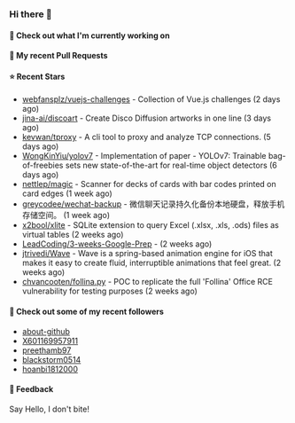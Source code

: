 ### Hi there 👋

#### 👷 Check out what I'm currently working on

#### 🔨 My recent Pull Requests


#### ⭐ Recent Stars

- [webfansplz/vuejs-challenges](https://github.com/webfansplz/vuejs-challenges) - Collection of Vue.js challenges (2 days ago)
- [jina-ai/discoart](https://github.com/jina-ai/discoart) - Create Disco Diffusion artworks in one line (3 days ago)
- [kevwan/tproxy](https://github.com/kevwan/tproxy) - A cli tool to proxy and analyze TCP connections. (5 days ago)
- [WongKinYiu/yolov7](https://github.com/WongKinYiu/yolov7) - Implementation of paper - YOLOv7: Trainable bag-of-freebies sets new state-of-the-art for real-time object detectors (6 days ago)
- [nettlep/magic](https://github.com/nettlep/magic) - Scanner for decks of cards with bar codes printed on card edges (1 week ago)
- [greycodee/wechat-backup](https://github.com/greycodee/wechat-backup) - 微信聊天记录持久化备份本地硬盘，释放手机存储空间。 (1 week ago)
- [x2bool/xlite](https://github.com/x2bool/xlite) - SQLite extension to query Excel (.xlsx, .xls, .ods) files as virtual tables (2 weeks ago)
- [LeadCoding/3-weeks-Google-Prep](https://github.com/LeadCoding/3-weeks-Google-Prep) -  (2 weeks ago)
- [jtrivedi/Wave](https://github.com/jtrivedi/Wave) - Wave is a spring-based animation engine for iOS that makes it easy to create fluid, interruptible animations that feel great. (2 weeks ago)
- [chvancooten/follina.py](https://github.com/chvancooten/follina.py) - POC to replicate the full &#39;Follina&#39; Office RCE vulnerability for testing purposes (2 weeks ago)

#### 👯 Check out some of my recent followers

- [about-github](https://github.com/about-github)
- [X601169957911](https://github.com/X601169957911)
- [preethamb97](https://github.com/preethamb97)
- [blackstorm0514](https://github.com/blackstorm0514)
- [hoanbi1812000](https://github.com/hoanbi1812000)

#### 💬 Feedback

Say Hello, I don't bite!